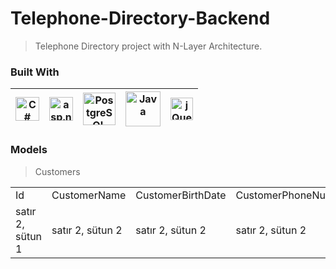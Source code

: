 # Telephone-Directory-Backend
> Telephone Directory project with N-Layer Architecture.

### Built With
|<img src="https://iconape.com/wp-content/files/rr/352323/svg/c-sharp-c-seeklogo.com.svg" alt="C#" width="38">| <img src="http://www.semihduran.com/wp-content/uploads/2014/12/asp_net.png" alt="asp.net" width="38"> |<img src="https://sanalkurs.net/uploads/tutorial/images/1483619423.png" alt="PostgreSQL" width="52">|<img src="https://miro.medium.com/max/610/1*-kLHasEkk2EK7aSQPlq8vA.png" alt="Java" width="56">|<img src="https://avatars.githubusercontent.com/u/61082709?s=400&v=4" alt="jQuery" width="36">
|---|---|---|---|---|
  
### Models
> Customers
 <table>
      <tr>
         <td>Id</td>
         <td>CustomerName</td>
         <td>CustomerBirthDate</td> 
         <td>CustomerPhoneNumber</td>
         <td>CustomerDescription</td>
      </tr>
      <tr>
         <td>satır 2, sütun 1</td>
         <td>satır 2, sütun 2</td>
         <td>satır 2, sütun 2</td>
         <td>satır 2, sütun 2</td>
         <td>satır 2, sütun 2</td>
      </tr>
   </table>

